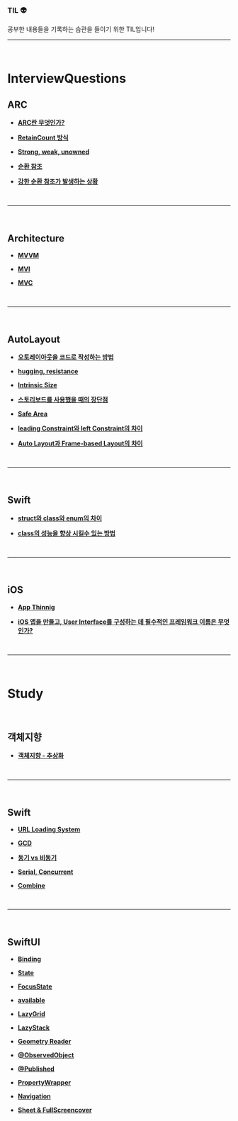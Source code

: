 ### <b> TIL 👽</b>  

공부한 내용들을 기록하는 습관을 들이기 위한 TIL입니다!
<br>
<hr>
<br>

# <b> InterviewQuestions <b>

## <b> ARC </b>
- [ARC란 무엇인가?](https://github.com/uuuunseo/TIL/blob/main/Interviewquestions/ARC/ARC%EB%9E%80%20%EB%AC%B4%EC%97%87%EC%9D%B8%EA%B0%80%3F.md) 
  
- [RetainCount 방식](https://github.com/uuuunseo/TIL/blob/main/Interviewquestions/ARC/RetainCount%20%EB%B0%A9%EC%8B%9D.md)
  
- [Strong, weak, unowned](https://github.com/uuuunseo/TIL/blob/main/Interviewquestions/ARC/Strong%2C%20weak%2C%20unowned.md)
  
- [순환 참조](https://github.com/uuuunseo/TIL/blob/main/Interviewquestions/ARC/%EC%88%9C%ED%99%98%EC%B0%B8%EC%A1%B0.md)
  
- [강한 순환 참조가 발생하는 상황](https://github.com/uuuunseo/TIL/blob/main/Interviewquestions/ARC/%EA%B0%95%ED%95%9C%20%EC%88%9C%ED%99%98%20%EC%B0%B8%EC%A1%B0%EA%B0%80%20%EB%B0%9C%EC%83%9D%ED%95%98%EB%8A%94%20%EC%83%81%ED%99%A9.md)

<br>
<hr>
<br>

## <b> Architecture </b>
- [MVVM](https://github.com/uuuunseo/TIL/blob/main/Interviewquestions/Architecture/MVVM.md)

- [MVI](https://github.com/uuuunseo/TIL/blob/main/Interviewquestions/Architecture/MVI.md)

- [MVC](https://github.com/uuuunseo/TIL/blob/main/Interviewquestions/Architecture/MVC.md)

<br>
<hr>
<br>

## <b> AutoLayout </b>
- [오토레이아웃을 코드로 작성하는 방법](https://github.com/uuuunseo/TIL/blob/main/Interviewquestions/AutoLayout/%EC%98%A4%ED%86%A0%EB%A0%88%EC%9D%B4%EC%95%84%EC%9B%83%EC%9D%84%20%EC%BD%94%EB%93%9C%EB%A1%9C%20%EC%9E%91%EC%84%B1%ED%95%98%EB%8A%94%20%EB%B0%A9%EB%B2%95.md)
  
- [hugging, resistance](https://github.com/uuuunseo/TIL/blob/main/Interviewquestions/AutoLayout/hugging%2C%20resistance.md)
  
- [Intrinsic Size](https://github.com/uuuunseo/TIL/blob/main/Interviewquestions/AutoLayout/Intrinsic%20Size.md)
  
- [스토리보드를 사용했을 때의 장단점](https://github.com/uuuunseo/TIL/blob/main/Interviewquestions/AutoLayout/%EC%8A%A4%ED%86%A0%EB%A6%AC%EB%B3%B4%EB%93%9C%EB%A5%BC%20%EC%82%AC%EC%9A%A9%ED%96%88%EC%9D%84%20%EB%95%8C%EC%9D%98%20%EC%9E%A5%EB%8B%A8%EC%A0%90.md)
  
- [Safe Area](https://github.com/uuuunseo/TIL/blob/main/Interviewquestions/AutoLayout/Safe%20Area.md)
  
- [leading Constraint와 left Constraint의 차이](https://github.com/uuuunseo/TIL/blob/main/Interviewquestions/AutoLayout/leading%20Constraint%EC%99%80%20left%20Constraint%EC%9D%98%20%EC%B0%A8%EC%9D%B4.md)
  
- [Auto Layout과 Frame-based Layout의 차이](https://github.com/uuuunseo/TIL/blob/main/Interviewquestions/AutoLayout/Auto%20Layout%EA%B3%BC%20Frame-based%20Layout%EC%9D%98%20%EC%B0%A8%EC%9D%B4.md)
  
<br>
<hr>
<br>

## <b> Swift </b>
- [struct와 class와 enum의 차이](https://github.com/uuuunseo/TIL/blob/be84ddb86b457fcb10bb2ce6dd8a04b35eef15f1/Interviewquestions/Swift/struct%EC%99%80%20class%EC%99%80%20enum%EC%9D%98%20%EC%B0%A8%EC%9D%B4.md)

- [class의 성능을 향상 시킬수 있는 방법](https://github.com/uuuunseo/TIL/blob/main/Interviewquestions/Swift/class%EC%9D%98%20%EC%84%B1%EB%8A%A5%EC%9D%84%20%ED%96%A5%EC%83%81%20%EC%8B%9C%ED%82%AC%EC%88%98%20%EC%9E%88%EB%8A%94%20%EB%B0%A9%EB%B2%95.md)

<br>
<hr>
<br>

## <b> iOS </b>
- [App Thinnig](https://github.com/uuuunseo/TIL/blob/main/Interviewquestions/iOS/App%20Thinning.md)

- [iOS 앱을 만들고, User Interface를 구성하는 데 필수적인 프레임워크 이름은 무엇인가?](https://github.com/uuuunseo/TIL/blob/main/Interviewquestions/iOS/iOS%20%EC%95%B1%EC%9D%84%20%EB%A7%8C%EB%93%A4%EA%B3%A0%2C%20User%20Interface%EB%A5%BC%20%EA%B5%AC%EC%84%B1%ED%95%98%EB%8A%94%20%EB%8D%B0%20%ED%95%84%EC%88%98%EC%A0%81%EC%9D%B8%20%ED%94%84%EB%A0%88%EC%9E%84%EC%9B%8C%ED%81%AC%20%EC%9D%B4%EB%A6%84%EC%9D%80%20%EB%AC%B4%EC%97%87%EC%9D%B8%EA%B0%80%3F.md)

<br>
<hr>
<br>

# <b> Study </b>

<br>

## <b> 객체지향 </b>
- [객체지향 - 추상화](https://github.com/uuuunseo/TIL/blob/main/Study/%EA%B0%9D%EC%B2%B4%EC%A7%80%ED%96%A5/%EC%B6%94%EC%83%81%ED%99%94.md)
  
<br>
<hr>
<br>

## <b> Swift </b>
- [URL Loading System](https://github.com/uuuunseo/TIL/blob/main/Study/Swift/URL%20Loading%20System.md)

- [GCD](https://github.com/uuuunseo/TIL/blob/main/Study/Swift/GCD.md)

- [동기 vs 비동기](https://github.com/uuuunseo/TIL/blob/main/Study/Swift/%EB%8F%99%EA%B8%B0%20vs%20%EB%B9%84%EB%8F%99%EA%B8%B0.md)

- [Serial, Concurrent](https://github.com/uuuunseo/TIL/blob/main/Study/Swift/Serial%2C%20Concurrent.md)

- [Combine](https://github.com/uuuunseo/TIL/blob/main/Study/Swift/Combine.md)

<br>
<hr>
<br>

## <b> SwiftUI </b>
- [Binding](https://github.com/uuuunseo/TIL/blob/main/Study/SwiftUI/Binding.md)
  
- [State](https://github.com/uuuunseo/TIL/blob/main/Study/SwiftUI/State.md)
  
- [FocusState](https://github.com/uuuunseo/TIL/blob/main/Study/SwiftUI/FocusState.md)
  
- [available](https://github.com/uuuunseo/TIL/blob/main/Study/SwiftUI/available.md)

- [LazyGrid](https://github.com/uuuunseo/TIL/blob/main/Study/SwiftUI/LazyGrid.md)

- [LazyStack](https://github.com/uuuunseo/TIL/blob/05c69bbe6a53fb1a8a00b054dd2a1ad98da6e4d4/Study/SwiftUI/LazyStack.md)

- [Geometry Reader](https://github.com/uuuunseo/TIL/blob/main/Study/SwiftUI/Geometry%20Reader.md)

- [@ObservedObject](https://github.com/uuuunseo/TIL/blob/main/Study/SwiftUI/%40ObservedObject.md)

- [@Published](https://github.com/uuuunseo/TIL/blob/main/Study/SwiftUI/%40Published.md)

- [PropertyWrapper](https://github.com/uuuunseo/TIL/blob/502a74763cd1201964904b49ebcf30ca25e4d5e0/Study/SwiftUI/Property%20Wrapper.md)

- [Navigation](https://github.com/uuuunseo/TIL/blob/main/Study/SwiftUI/Navigation.md)

- [Sheet & FullScreencover](https://github.com/uuuunseo/TIL/blob/main/Study/SwiftUI/Sheet%20%26%20FullScreencover.md)
